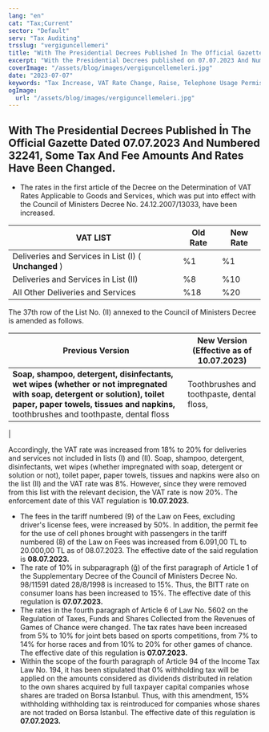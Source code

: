 ```yaml
---
lang: "en"
cat: "Tax;Current"
sector: "Default"
serv: "Tax Auditing"
trsslug: "vergiguncellemeri"
title: "With The Presidential Decrees Published İn The Official Gazette dated 07.07.2023, Some Tax And Fee Amounts And Rates Have Been Changed."
excerpt: "With the Presidential Decrees published on 07.07.2023 And Numbered 32241, important changes were made in the amounts and rates of some taxes and fees."
coverImage: "/assets/blog/images/vergiguncellemeleri.jpg"
date: "2023-07-07"
keywords: "Tax Increase, VAT Rate Change, Raise, Telephone Usage Permission Fee, Games of Chance Tax Rate Increase, BSMV Rate Increase,Withholding"
ogImage:
  url: "/assets/blog/images/vergiguncellemeleri.jpg"
---
```


## With The Presidential Decrees Published İn The Official Gazette Dated 07.07.2023 And Numbered 32241, Some Tax And Fee Amounts And Rates Have Been Changed.

- The rates in the first article of the Decree on the Determination of VAT Rates Applicable to Goods and Services, which was put into effect with the Council of Ministers Decree No. 24.12.2007/13033, have been increased.

| **VAT LIST** | **Old Rate** | **New Rate** |
| --- | --- | --- |
| Deliveries and Services in List (I) ( **Unchanged** ) | %1 | %1 |
| Deliveries and Services in List (II) | %8 | %10 |
| All Other Deliveries and Services | %18 | %20 |

The 37th row of the List No. (II) annexed to the Council of Ministers Decree is amended as follows.

| **Previous Version** | **New Version (Effective as of 10.07.2023)** |
| --- | --- |
| **Soap, shampoo, detergent, disinfectants, wet wipes (whether or not impregnated with soap, detergent or solution), toilet paper, paper towels, tissues and napkins,** toothbrushes and toothpaste, dental floss | Toothbrushes and toothpaste, dental floss,
 |

Accordingly, the VAT rate was increased from 18% to 20% for deliveries and services not included in lists (I) and (II). Soap, shampoo, detergent, disinfectants, wet wipes (whether impregnated with soap, detergent or solution or not), toilet paper, paper towels, tissues and napkins were also on the list (II) and the VAT rate was 8%. However, since they were removed from this list with the relevant decision, the VAT rate is now 20%. The enforcement date of this VAT regulation is **10.07.2023.**

- The fees in the tariff numbered (9) of the Law on Fees, excluding driver's license fees, were increased by 50%. In addition, the permit fee for the use of cell phones brought with passengers in the tariff numbered (8) of the Law on Fees was increased from 6.091,00 TL to 20.000,00 TL as of 08.07.2023. The effective date of the said regulation is **08.07.2023.**
- The rate of 10% in subparagraph (ğ) of the first paragraph of Article 1 of the Supplementary Decree of the Council of Ministers Decree No. 98/11591 dated 28/8/1998 is increased to 15%. Thus, the BITT rate on consumer loans has been increased to 15%. The effective date of this regulation is **07.07.2023.**
- The rates in the fourth paragraph of Article 6 of Law No. 5602 on the Regulation of Taxes, Funds and Shares Collected from the Revenues of Games of Chance were changed. The tax rates have been increased from 5% to 10% for joint bets based on sports competitions, from 7% to 14% for horse races and from 10% to 20% for other games of chance. The effective date of this regulation is **07.07.2023.**
- Within the scope of the fourth paragraph of Article 94 of the Income Tax Law No. 194, it has been stipulated that 0% withholding tax will be applied on the amounts considered as dividends distributed in relation to the own shares acquired by full taxpayer capital companies whose shares are traded on Borsa Istanbul. Thus, with this amendment, 15% withholding withholding tax is reintroduced for companies whose shares are not traded on Borsa Istanbul. The effective date of this regulation is **07.07.2023.**